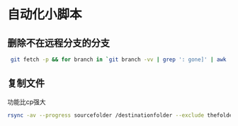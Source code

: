 
# 自动化小脚本

## 删除不在远程分支的分支

```bash
 git fetch -p && for branch in `git branch -vv | grep ': gone]' | awk '{print $1}'`; do git branch -D $branch; done
```
## 复制文件

功能比cp强大

```bash
rsync -av --progress sourcefolder /destinationfolder --exclude thefoldertoexclude
```
